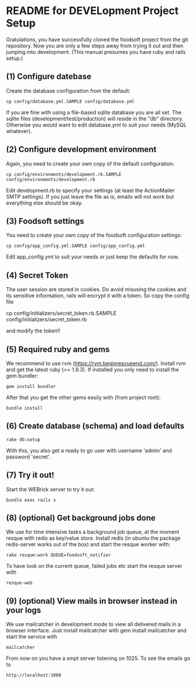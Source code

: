 README for DEVELopment Project Setup
====================================

Gratulations, you have successfully cloned the foodsoft project
from the git repository. Now you are only a few steps away from
trying it out and then jumping into development. (This manual presumes
you have ruby and rails setup.)

(1) Configure datebase
----------------------
Create the database configuration from the default:

    cp config/database.yml.SAMPLE config/database.yml

If you are fine with using a file-based sqlite database you are all set.
The sqlite files (development/test/production) will reside in the "db" directory.
Otherwise you would want to edit database.yml to suit your needs (MySQL whatever).


(2) Configure development environment
-------------------------------------
Again, you need to create your own copy of the default configuration:

	cp config/environments/development.rb.SAMPLE config/environments/development.rb

Edit development.rb to specify your settings (at least the ActionMailer SMTP settings).
If you just leave the file as is, emails will not work but everything else should be okay.


(3) Foodsoft settings
---------------------
You need to create your own copy of the foodsoft configuration settings:

	cp config/app_config.yml.SAMPLE config/app_config.yml

Edit app_config.yml to suit your needs or just keep the defaults for now.


(4) Secret Token
-------------------
The user session are stored in cookies. Do avoid misusing the cookies and its sensitive information, rails
will encrypt it with a token. So copy the config file

   cp config/initializers/secret_token.rb.SAMPLE config/initializers/secret_token.rb

and modify the token!!


(5) Required ruby and gems
-------------------
We recommend to use rvm (https://rvm.beginrescueend.com/). Install rvm and get the latest ruby (>= 1.9.3).
If installed you only need to install the gem bundler:

    gem install bundler

After that you get the other gems easily with (from project root):

    bundle install


(6) Create database (schema) and load defaults
--------------------------
	rake db:setup

With this, you also get a ready to go user with username 'admin' and password 'secret'.


(7) Try it out!
---------------
Start the WEBrick server to try it out:

	bundle exec rails s


(8) (optional) Get background jobs done
---------------------------------------
We use for time intensive tasks a background job queue, at the moment resque with redis as key/value store.
Install redis (in ubuntu the package redis-server works out of the box) and start the resque worker with:

    rake resque:work QUEUE=foodsoft_notifier

To have look on the current queue, failed jobs etc start the resque server with

    resque-web


(9) (optional) View mails in browser instead in your logs
---------------------------------------------------------
We use mailcatcher in development mode to view all delivered mails in a browser interface.
Just install mailcatcher with gem install mailcatcher and start the service with

    mailcatcher

From now on you have a smpt server listening on 1025. To see the emails go to

    http://localhost:1080
